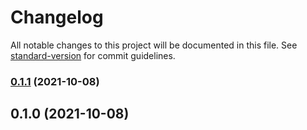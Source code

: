 # Changelog

All notable changes to this project will be documented in this file. See [standard-version](https://github.com/conventional-changelog/standard-version) for commit guidelines.

### [0.1.1](https://github.com/nbarinov/cra-template-vkma/compare/v0.1.0...v0.1.1) (2021-10-08)

## 0.1.0 (2021-10-08)
